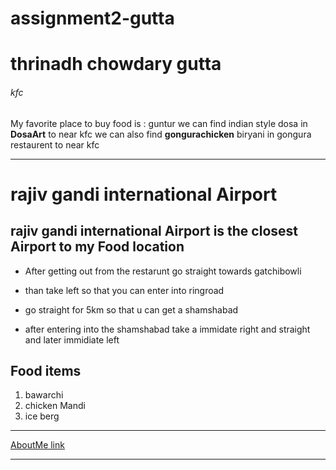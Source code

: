 # assignment2-gutta
# thrinadh chowdary gutta
###### kfc
My favorite place to buy food is : guntur
we can find indian style dosa in **DosaArt** to near kfc
we can also find **gongurachicken** biryani in gongura restaurent to near kfc



--------------------------------------------------------------
#  rajiv gandi international Airport
## rajiv gandi international  Airport is the closest Airport to my Food location

   - After getting out from the restarunt go straight towards gatchibowli

   - than take left so that you can enter into ringroad

   - go straight for 5km so that u can get a shamshabad

   - after entering into the shamshabad take a immidate right and straight and later immidiate left

## Food items

1. bawarchi
2. chicken Mandi
3. ice berg

---

[AboutMe link](https://github.com/thrinadh-chows/assignment2-gutta/blob/main/AboutMe.md)

---